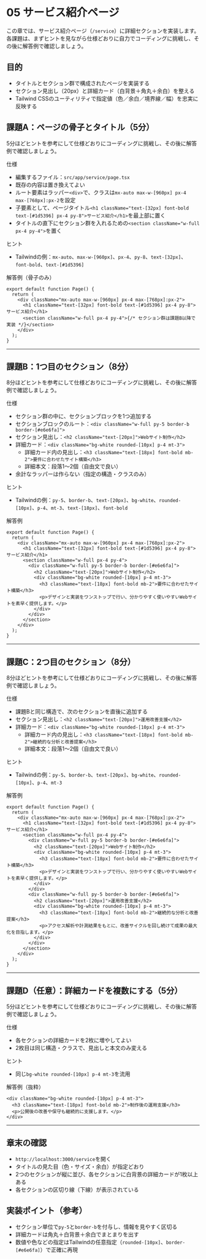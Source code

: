 # 05 サービス紹介ページ

この章では、サービス紹介ページ（`/service`）に詳細セクションを実装します。各課題は、まずヒントを見ながら仕様どおりに自力でコーディングに挑戦し、その後に解答例で確認しましょう。

## 目的

- タイトルとセクション群で構成されたページを実装する
- セクション見出し（20px）と詳細カード（白背景＋角丸＋余白）を整える
- Tailwind CSSのユーティリティで指定値（色／余白／境界線／幅）を忠実に反映する

## 課題A：ページの骨子とタイトル（5分）

5分ほどヒントを参考にして仕様どおりにコーディングに挑戦し、その後に解答例で確認しましょう。

仕様

- 編集するファイル：`src/app/service/page.tsx`
- 既存の内容は置き換えてよい
- ルート要素はラッパー`<div>`で、クラスは`mx-auto max-w-[960px] px-4 max-[768px]:px-2`を設定
- 子要素として、ページタイトル`<h1 className="text-[32px] font-bold text-[#1d5396] px-4 py-8">サービス紹介</h1>`を最上部に置く
- タイトルの直下にセクション群を入れるための`<section className="w-full px-4 py-4">`を置く

ヒント

- Tailwindの例：`mx-auto`、`max-w-[960px]`、`px-4`、`py-8`、`text-[32px]`、`font-bold`、`text-[#1d5396]`

解答例（骨子のみ）

```tsx
export default function Page() {
  return (
    <div className="mx-auto max-w-[960px] px-4 max-[768px]:px-2">
      <h1 className="text-[32px] font-bold text-[#1d5396] px-4 py-8">サービス紹介</h1>
      <section className="w-full px-4 py-4">{/* セクション群は課題B以降で実装 */}</section>
    </div>
  );
}
```

---

## 課題B：1つ目のセクション（8分）

8分ほどヒントを参考にして仕様どおりにコーディングに挑戦し、その後に解答例で確認しましょう。

仕様

- セクション群の中に、セクションブロックを1つ追加する
- セクションブロックのルート：`<div className="w-full py-5 border-b border-[#e6e6fa]">`
- セクション見出し：`<h2 className="text-[20px]">Webサイト制作</h2>`
- 詳細カード：`<div className="bg-white rounded-[10px] p-4 mt-3">`
  - 詳細カード内の見出し：`<h3 className="text-[18px] font-bold mb-2">要件に合わせたサイト構築</h3>`
  - 詳細本文：段落1〜2個（自由文で良い）
- 余計なラッパーは作らない（指定の構造・クラスのみ）

ヒント

- Tailwindの例：`py-5`、`border-b`、`text-[20px]`、`bg-white`、`rounded-[10px]`、`p-4`、`mt-3`、`text-[18px]`、`font-bold`

解答例

```tsx
export default function Page() {
  return (
    <div className="mx-auto max-w-[960px] px-4 max-[768px]:px-2">
      <h1 className="text-[32px] font-bold text-[#1d5396] px-4 py-8">サービス紹介</h1>
      <section className="w-full px-4 py-4">
        <div className="w-full py-5 border-b border-[#e6e6fa]">
          <h2 className="text-[20px]">Webサイト制作</h2>
          <div className="bg-white rounded-[10px] p-4 mt-3">
            <h3 className="text-[18px] font-bold mb-2">要件に合わせたサイト構築</h3>
            <p>デザインと実装をワンストップで行い、分かりやすく使いやすいWebサイトを素早く提供します。</p>
          </div>
        </div>
      </section>
    </div>
  );
}
```

---

## 課題C：2つ目のセクション（8分）

8分ほどヒントを参考にして仕様どおりにコーディングに挑戦し、その後に解答例で確認しましょう。

仕様

- 課題Bと同じ構造で、次のセクションを直後に追加する
- セクション見出し：`<h2 className="text-[20px]">運用改善支援</h2>`
- 詳細カード：`<div className="bg-white rounded-[10px] p-4 mt-3">`
  - 詳細カード内の見出し：`<h3 className="text-[18px] font-bold mb-2">継続的な分析と改善提案</h3>`
  - 詳細本文：段落1〜2個（自由文で良い）

ヒント

- Tailwindの例：`py-5`、`border-b`、`text-[20px]`、`bg-white`、`rounded-[10px]`、`p-4`、`mt-3`

解答例

```tsx
export default function Page() {
  return (
    <div className="mx-auto max-w-[960px] px-4 max-[768px]:px-2">
      <h1 className="text-[32px] font-bold text-[#1d5396] px-4 py-8">サービス紹介</h1>
      <section className="w-full px-4 py-4">
        <div className="w-full py-5 border-b border-[#e6e6fa]">
          <h2 className="text-[20px]">Webサイト制作</h2>
          <div className="bg-white rounded-[10px] p-4 mt-3">
            <h3 className="text-[18px] font-bold mb-2">要件に合わせたサイト構築</h3>
            <p>デザインと実装をワンストップで行い、分かりやすく使いやすいWebサイトを素早く提供します。</p>
          </div>
        </div>
        <div className="w-full py-5 border-b border-[#e6e6fa]">
          <h2 className="text-[20px]">運用改善支援</h2>
          <div className="bg-white rounded-[10px] p-4 mt-3">
            <h3 className="text-[18px] font-bold mb-2">継続的な分析と改善提案</h3>
            <p>アクセス解析や計測結果をもとに、改善サイクルを回し続けて成果の最大化を目指します。</p>
          </div>
        </div>
      </section>
    </div>
  );
}
```

---

## 課題D（任意）：詳細カードを複数にする（5分）

5分ほどヒントを参考にして仕様どおりにコーディングに挑戦し、その後に解答例で確認しましょう。

仕様

- 各セクションの詳細カードを2枚に増やしてよい
- 2枚目は同じ構造・クラスで、見出しと本文のみ変える

ヒント

- 同じ`bg-white rounded-[10px] p-4 mt-3`を流用

解答例（抜粋）

```tsx
<div className="bg-white rounded-[10px] p-4 mt-3">
  <h3 className="text-[18px] font-bold mb-2">制作後の運用支援</h3>
  <p>公開後の改善や保守も継続的に支援します。</p>
</div>
```

---

## 章末の確認

- `http://localhost:3000/service`を開く
- タイトルの見た目（色・サイズ・余白）が指定どおり
- 2つのセクションが縦に並び、各セクションに白背景の詳細カードが1枚以上ある
- 各セクションの区切り線（下線）が表示されている

## 実装ポイント（参考）

- セクション単位で`py-5`と`border-b`を付与し、情報を見やすく区切る
- 詳細カードは角丸＋白背景＋余白でまとまりを出す
- 数値や色などの指定はTailwindの任意指定（`rounded-[10px]`、`border-[#e6e6fa]`）で正確に再現
